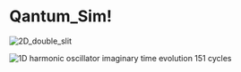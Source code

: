 # Qantum_Sim!


![2D_double_slit](https://user-images.githubusercontent.com/75379917/212755847-48b9a145-a523-4d98-b0dc-ca158597e34e.gif)

![1D harmonic oscillator imaginary time evolution 151 cycles](https://user-images.githubusercontent.com/75379917/220177799-1480b18c-2593-41f8-b0ff-fd66dd899678.gif)
